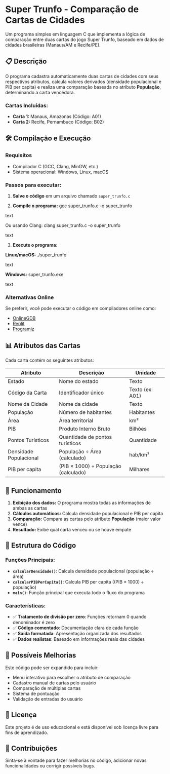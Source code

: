 # Super Trunfo - Comparação de Cartas de Cidades

Um programa simples em linguagem C que implementa a lógica de comparação entre duas cartas do jogo Super Trunfo, baseado em dados de cidades brasileiras (Manaus/AM e Recife/PE).

## 📋 Descrição

O programa cadastra automaticamente duas cartas de cidades com seus respectivos atributos, calcula valores derivados (densidade populacional e PIB per capita) e realiza uma comparação baseada no atributo **População**, determinando a carta vencedora.

### Cartas Incluídas:
- **Carta 1:** Manaus, Amazonas (Código: A01)
- **Carta 2:** Recife, Pernambuco (Código: B02)

## 🛠️ Compilação e Execução

### Requisitos
- Compilador C (GCC, Clang, MinGW, etc.)
- Sistema operacional: Windows, Linux, macOS

### Passos para executar:

1. **Salve o código** em um arquivo chamado `super_trunfo.c`

2. **Compile o programa:**
gcc super_trunfo.c -o super_trunfo

text

Ou usando Clang:
clang super_trunfo.c -o super_trunfo

text

3. **Execute o programa:**

**Linux/macOS:**
./super_trunfo

text

**Windows:**
super_trunfo.exe

text

### Alternativas Online
Se preferir, você pode executar o código em compiladores online como:
- [OnlineGDB](https://www.onlinegdb.com/online_c_compiler)
- [Replit](https://replit.com)
- [Programiz](https://www.programiz.com/c-programming/online-compiler)

## 📊 Atributos das Cartas

Cada carta contém os seguintes atributos:

| Atributo | Descrição | Unidade |
|----------|-----------|---------|
| Estado | Nome do estado | Texto |
| Código da Carta | Identificador único | Texto (ex: A01) |
| Nome da Cidade | Nome da cidade | Texto |
| População | Número de habitantes | Habitantes |
| Área | Área territorial | km² |
| PIB | Produto Interno Bruto | Bilhões |
| Pontos Turísticos | Quantidade de pontos turísticos | Quantidade |
| Densidade Populacional | População ÷ Área (calculado) | hab/km² |
| PIB per capita | (PIB × 1000) ÷ População (calculado) | Milhares |

## 🎯 Funcionamento

1. **Exibição dos dados:** O programa mostra todas as informações de ambas as cartas
2. **Cálculos automáticos:** Calcula densidade populacional e PIB per capita
3. **Comparação:** Compara as cartas pelo atributo **População** (maior valor vence)
4. **Resultado:** Exibe qual carta venceu ou se houve empate

## 🔧 Estrutura do Código

### Funções Principais:

- **`calcularDensidade()`**: Calcula densidade populacional (população ÷ área)
- **`calcularPIBPerCapita()`**: Calcula PIB per capita ((PIB × 1000) ÷ população)
- **`main()`**: Função principal que executa todo o fluxo do programa

### Características:

- ✅ **Tratamento de divisão por zero**: Funções retornam 0 quando denominador é zero
- ✅ **Código comentado**: Documentação clara de cada função
- ✅ **Saída formatada**: Apresentação organizada dos resultados
- ✅ **Dados realistas**: Baseado em informações reais das cidades

## 🚀 Possíveis Melhorias

Este código pode ser expandido para incluir:
- Menu interativo para escolher o atributo de comparação
- Cadastro manual de cartas pelo usuário
- Comparação de múltiplas cartas
- Sistema de pontuação
- Validação de entradas do usuário

## 📄 Licença

Este projeto é de uso educacional e está disponível sob licença livre para fins de aprendizado.

## 👥 Contribuições

Sinta-se à vontade para fazer melhorias no código, adicionar novas funcionalidades ou corrigir possíveis bugs.